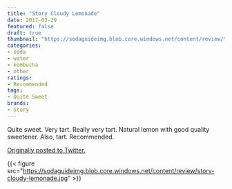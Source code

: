 ```yaml
---
title: "Story Cloudy Lemonade"
date: 2017-03-29
featured: false
draft: true
thumbnail: "https://sodaguideimg.blob.core.windows.net/content/review/thumbs/story-cloudy-lemonade.jpg"
categories:
- soda
- water
- kombucha
- other
ratings:
- Recommended
tags:
- Quite Sweet
brands:
- Story
---
```


Quite sweet. Very tart. Really very tart. Natural lemon with good quality sweetener. Also, tart. Recommended.

[Originally posted to Twitter.](https://twitter.com/Cavorter/status/847207509135937536)

{{< figure src="https://sodaguideimg.blob.core.windows.net/content/review/story-cloudy-lemonade.jpg" >}}


